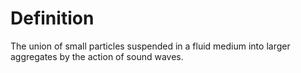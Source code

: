 # Definition

The union of small particles suspended in a fluid medium into larger
aggregates by the action of sound waves.
